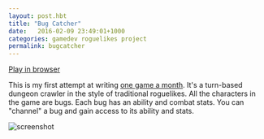 ```yaml
---
layout: post.hbt
title: "Bug Catcher"
date:   2016-02-09 23:49:01+1000
categories: gamedev roguelikes project
permalink: bugcatcher
---
```


[Play in browser](play)

This is my first attempt at writing [one game a month](http://www.onegameamonth.com/). It's a turn-based
dungeon crawler in the style of traditional roguelikes. All the characters in the game are bugs. Each bug
has an ability and combat stats. You can "channel" a bug and gain access to its ability and stats.

![screenshot](images/screenshot.png)
